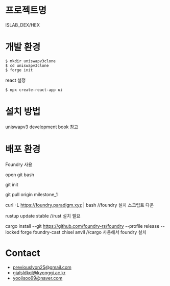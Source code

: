 # 프로젝트명
ISLAB_DEX/HEX
# 개발 환경
```
$ mkdir uniswapv3clone
$ cd uniswapv3clone
$ forge init
```
react 설정
```
$ npx create-react-app ui
```
# 설치 방법
uniswapv3 development book 참고
# 배포 환경
Foundry 사용

open git bash

git init

git pull origin milestone_1

curl -L https://foundry.paradigm.xyz | bash //foundry 설치 스크립트 다운

rustup update stable //rust 설치 필요

cargo install --git https://github.com/foundry-rs/foundry --profile release --locked forge foundry-cast chisel anvil //cargo 사용해서 foundry 설치
# Contact
- previouslyon25@gmail.com
- gjalsldkql@kyonggi.ac.kr
- yoojisoo99@naver.com
